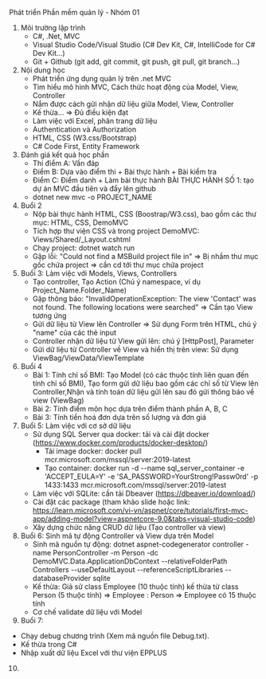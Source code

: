 Phát triển Phần mềm quản lý - Nhóm 01
1. Môi trường lập trình
   - C#, .Net, MVC
   - Visual Studio Code/Visual Studio (C# Dev Kit, C#, IntelliCode for C# Dev Kit...)
   - Git + Github (git add, git commit, git push, git pull, git branch...)
2. Nội dung học
   - Phát triển ứng dụng quản lý trên .net MVC
   - Tìm hiểu mô hình MVC, Cách thức hoạt động của Model, View, Controller
   - Nắm được cách gửi nhận dữ liệu giữa Model, View, Controller
   - Kế thừa... => Đủ điều kiện đạt
   - Làm việc với Excel, phân trang dữ liệu
   - Authentication và Authorization
   - HTML, CSS (W3.css/Bootstrap)
   - C# Code First, Entity Framework
3. Đánh giá kết quả học phần
   - Thi điểm A: Vấn đáp
   - Điểm B: Dựa vào điểm thi + Bài thực hành + Bài kiểm tra
   - Điểm C: Điểm danh + Làm bài thực hành
BÀI THỰC HÀNH SỐ 1: tạo dự án MVC đầu tiên và đẩy lên github
   - dotnet new mvc -o PROJECT_NAME
4. Buổi 2
   - Nộp bài thực hành HTML, CSS (Boostrap/W3.css), bao gồm các thư mục: HTML, CSS, DemoMVC
   - Tích hợp thư viện CSS và trong project DemoMVC: Views/Shared/_Layout.cshtml
   - Chạy project: dotnet watch run
   - Gặp lỗi: "Could not find a MSBuild project file in" => Bị nhầm thư mục gốc chứa project => cần cd tới thư mục chứa project
5. Buổi 3: Làm việc với Models, Views, Controllers
   - Tạo controller, Tạo Action (Chú ý namespace, ví dụ Project_Name.Folder_Name)
   - Gặp thông báo: "InvalidOperationException: The view 'Contact' was not found. The following locations were searched" => Cần tạo View tương ứng
   - Gửi dữ liệu từ View lên Controller => Sử dụng Form trên HTML, chú ý "name" của các thẻ input
   - Controller nhận dữ liệu từ View gửi lên: chú ý [HttpPost], Parameter
   - Gửi dữ liệu từ Controller về View và hiển thị trên view: Sử dụng ViewBag/ViewData/ViewTemplate
6. Buổi 4
   - Bài 1: Tính chỉ số BMI: Tạo Model (có các thuộc tính liên quan đến tính chỉ số BMI),  Tạo form gửi dữ liệu bao gồm các chỉ số từ View lên Controller,Nhận và tính toán dữ liệu gửi lên sau đó gửi thông báo về view (ViewBag)
   - Bài 2: Tính điểm môn học dựa trên điểm thành phần A, B, C
   - Bài 3: Tính tiền hoá đơn dựa trên số lượng và đơn giá
7. Buổi 5: Làm việc với cơ sở dữ liệu
   - Sử dụng SQL Server qua docker: tải và cài đặt docker (https://www.docker.com/products/docker-desktop/)
      + Tải image docker: docker pull mcr.microsoft.com/mssql/server:2019-latest 
      + Tạo container: docker run -d --name sql_server_container -e 'ACCEPT_EULA=Y' -e 'SA_PASSWORD=YourStrong!Passw0rd' -p 1433:1433 mcr.microsoft.com/mssql/server:2019-latest
   - Làm việc với SQLite: cần tải Dbeaver (https://dbeaver.io/download/)
   - Cài đặt các package (tham khảo slide hoặc link: https://learn.microsoft.com/vi-vn/aspnet/core/tutorials/first-mvc-app/adding-model?view=aspnetcore-9.0&tabs=visual-studio-code)
   - Xây dựng chức năng CRUD dữ liệu (Tạo controller và view)
8. Buổi 6: Sinh mã tự động Controller và View dựa trên Model
   - Sinh mã nguồn tự động: dotnet aspnet-codegenerator controller -name PersonController -m Person -dc DemoMVC.Data.ApplicationDbContext --relativeFolderPath Controllers --useDefaultLayout --referenceScriptLibraries --databaseProvider sqlite
   - Kế thừa: Giả sử class Employee (10 thuộc tính) kế thừa từ class Person (5 thuộc tính) => Employee : Person => Employee có 15 thuộc tính
   - Cơ chế validate dữ liệu với Model
9.  Buổi 7:
   - Chạy debug chương trình (Xem mã nguồn file Debug.txt).
   - Kế thừa trong C#
   - Nhập xuất dữ liệu Excel với thư viện EPPLUS
10. 